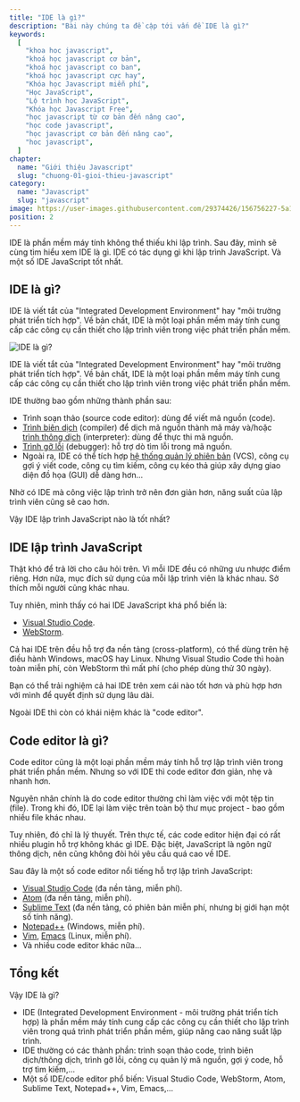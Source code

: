```yaml
---
title: "IDE là gì?"
description: "Bài này chúng ta đề cập tới vấn đề IDE là gì?"
keywords:
  [
    "khoa hoc javascript",
    "khoá học javascript cơ bản",
    "khoá học javascript co ban",
    "khoá học javascript cực hay",
    "Khóa học Javascript miễn phí",
    "Học JavaScript",
    "Lộ trình học JavaScript",
    "Khóa học Javascript Free",
    "học javascript từ cơ bản đến nâng cao",
    "học code javascript",
    "học javascript cơ bản đến nâng cao",
    "hoc javascript",
  ]
chapter:
  name: "Giới thiệu Javascript"
  slug: "chuong-01-gioi-thieu-javascript"
category:
  name: "Javascript"
  slug: "javascript"
image: https://user-images.githubusercontent.com/29374426/156756227-5a14a7e0-b668-4f32-ac3b-a625b8fbab7b.png
position: 2
---
```


IDE là phần mềm máy tính không thể thiếu khi lập trình. Sau đây, mình sẽ cùng tìm hiểu xem IDE là gì. IDE có tác dụng gì khi lập trình JavaScript. Và một số IDE JavaScript tốt nhất.

## IDE là gì?

IDE là viết tắt của "Integrated Development Environment" hay "môi trường phát triển tích hợp". Về bản chất, IDE là một loại phần mềm máy tính cung cấp các công cụ cần thiết cho lập trình viên trong việc phát triển phần mềm.

![IDE là gì?](https://user-images.githubusercontent.com/29374426/156756227-5a14a7e0-b668-4f32-ac3b-a625b8fbab7b.png)

IDE là viết tắt của "Integrated Development Environment" hay "môi trường phát triển tích hợp". Về bản chất, IDE là một loại phần mềm máy tính cung cấp các công cụ cần thiết cho lập trình viên trong việc phát triển phần mềm.

IDE thường bao gồm những thành phần sau:

- Trình soạn thảo (source code editor): dùng để viết mã nguồn (code).
- [Trình biên dịch](https://vi.wikipedia.org/wiki/Tr%C3%ACnh_bi%C3%AAn_d%E1%BB%8Bch) (compiler) để dịch mã nguồn thành mã máy và/hoặc [trình thông dịch](https://vi.wikipedia.org/wiki/Tr%C3%ACnh_th%C3%B4ng_d%E1%BB%8Bch) (interpreter): dùng để thực thi mã nguồn.
- [Trình gỡ lỗi](https://vi.wikipedia.org/wiki/Tr%C3%ACnh_g%E1%BB%A1_l%E1%BB%97i) (debugger): hỗ trợ dò tìm lỗi trong mã nguồn.
- Ngoài ra, IDE có thể tích hợp [hệ thống quản lý phiên bản](https://vi.wikipedia.org/wiki/H%E1%BB%87_th%E1%BB%91ng_qu%E1%BA%A3n_l%C3%BD_phi%C3%AAn_b%E1%BA%A3n) (VCS), công cụ gợi ý viết code, công cụ tìm kiếm, công cụ kéo thả giúp xây dựng giao diện đồ họa (GUI) dễ dàng hơn...

Nhờ có IDE mà công việc lập trình trở nên đơn giản hơn, năng suất của lập trình viên cũng sẽ cao hơn.

Vậy IDE lập trình JavaScript nào là tốt nhất?

## IDE lập trình JavaScript

Thật khó để trả lời cho câu hỏi trên. Vì mỗi IDE đều có những ưu nhược điểm riêng. Hơn nữa, mục đích sử dụng của mỗi lập trình viên là khác nhau. Sở thích mỗi người cũng khác nhau.

Tuy nhiên, mình thấy có hai IDE JavaScript khá phổ biến là:

- [Visual Studio Code](https://code.visualstudio.com/).
- [WebStorm](https://www.jetbrains.com/webstorm/).

Cả hai IDE trên đều hỗ trợ đa nền tảng (cross-platform), có thể dùng trên hệ điều hành Windows, macOS hay Linux. Nhưng Visual Studio Code thì hoàn toàn miễn phí, còn WebStorm thì mất phí (cho phép dùng thử 30 ngày).

Bạn có thể trải nghiệm cả hai IDE trên xem cái nào tốt hơn và phù hợp hơn với mình để quyết định sử dụng lâu dài.

Ngoài IDE thì còn có khái niệm khác là "code editor".

## Code editor là gì?

Code editor cũng là một loại phần mềm máy tính hỗ trợ lập trình viên trong phát triển phần mềm. Nhưng so với IDE thì code editor đơn giản, nhẹ và nhanh hơn.

Nguyên nhân chính là do code editor thường chỉ làm việc với một tệp tin (file). Trong khi đó, IDE lại làm việc trên toàn bộ thư mục project - bao gồm nhiều file khác nhau.

Tuy nhiên, đó chỉ là lý thuyết. Trên thực tế, các code editor hiện đại có rất nhiều plugin hỗ trợ không khác gì IDE. Đặc biệt, JavaScript là ngôn ngữ thông dịch, nên cũng không đòi hỏi yêu cầu quá cao về IDE.

Sau đây là một số code editor nổi tiếng hỗ trợ lập trình JavaScript:

- [Visual Studio Code](https://code.visualstudio.com/) (đa nền tảng, miễn phí).
- [Atom](https://atom.io/) (đa nền tảng, miễn phí).
- [Sublime Text](http://www.sublimetext.com/) (đa nền tảng, có phiên bản miễn phí, nhưng bị giới hạn một số tính năng).
- [Notepad++](https://notepad-plus-plus.org/downloads/) (Windows, miễn phí).
- [Vim](https://www.vim.org/), [Emacs](https://www.gnu.org/software/emacs/) (Linux, miễn phí).
- Và nhiều code editor khác nữa...

## Tổng kết

Vậy IDE là gì?

- IDE (Integrated Development Environment - môi trường phát triển tích hợp) là phần mềm máy tính cung cấp các công cụ cần thiết cho lập trình viên trong quá trình phát triển phần mềm, giúp nâng cao năng suất lập trình.
- IDE thường có các thành phần: trình soạn thảo code, trình biên dịch/thông dịch, trình gỡ lỗi, công cụ quản lý mã nguồn, gợi ý code, hỗ trợ tìm kiếm,...
- Một số IDE/code editor phổ biến: Visual Studio Code, WebStorm, Atom, Sublime Text, Notepad++, Vim, Emacs,...
